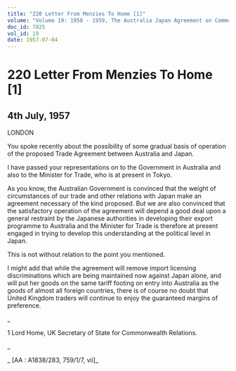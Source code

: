 ```yaml
---
title: "220 Letter From Menzies To Home [1]"
volume: "Volume 19: 1950 - 1959, The Australia Japan Agreement on Commerce"
doc_id: 7825
vol_id: 19
date: 1957-07-04
---
```


# 220 Letter From Menzies To Home [1]

## 4th July, 1957

LONDON

You spoke recently about the possibility of some gradual basis of operation of the proposed Trade Agreement between Australia and Japan.

I have passed your representations on to the Government in Australia and also to the Minister for Trade, who is at present in Tokyo.

As you know, the Australian Government is convinced that the weight of circumstances of our trade and other relations with Japan make an agreement necessary of the kind proposed. But we are also convinced that the satisfactory operation of the agreement will depend a good deal upon a general restraint by the Japanese authorities in developing their export programme to Australia and the Minister for Trade is therefore at present engaged in trying to develop this understanding at the political level in Japan.

This is not without relation to the point you mentioned.

I might add that while the agreement will remove import licensing discriminations which are being maintained now against Japan alone, and will put her goods on the same tariff footing on entry into Australia as the goods of almost all foreign countries, there is of course no doubt that United Kingdom traders will continue to enjoy the guaranteed margins of preference.

_

1 Lord Home, UK Secretary of State for Commonwealth Relations.

_

_ [AA : A1838/283, 759/1/7, vii]_
